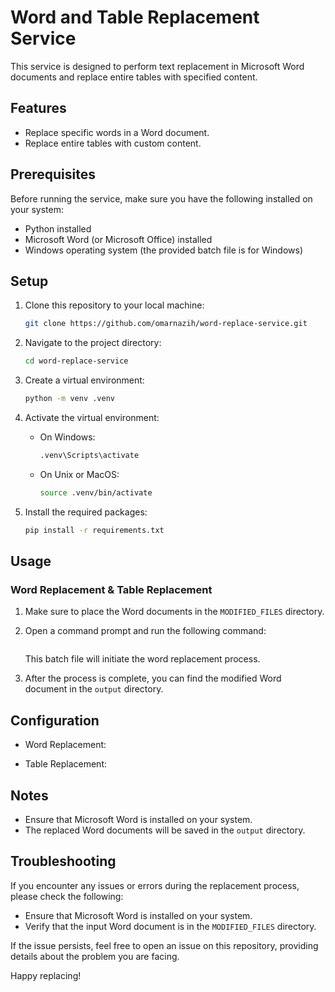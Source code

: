 # Word and Table Replacement Service

This service is designed to perform text replacement in Microsoft Word documents and replace entire tables with specified content.

## Features

- Replace specific words in a Word document.
- Replace entire tables with custom content.

## Prerequisites

Before running the service, make sure you have the following installed on your system:

- Python installed
- Microsoft Word (or Microsoft Office) installed
- Windows operating system (the provided batch file is for Windows)

## Setup

1. Clone this repository to your local machine:

    ```bash
    git clone https://github.com/omarnazih/word-replace-service.git
    ```

2. Navigate to the project directory:

    ```bash
    cd word-replace-service
    ```

3. Create a virtual environment:

    ```bash
    python -m venv .venv
    ```

4. Activate the virtual environment:

    - On Windows:

        ```bash
        .venv\Scripts\activate
        ```

    - On Unix or MacOS:

        ```bash
        source .venv/bin/activate
        ```

5. Install the required packages:

    ```bash
    pip install -r requirements.txt
    ```

## Usage

### Word Replacement & Table Replacement

1. Make sure to place the Word documents in the `MODIFIED_FILES` directory.

2. Open a command prompt and run the following command:

    ```bash
    
    ```

    This batch file will initiate the word replacement process.

3. After the process is complete, you can find the modified Word document in the `output` directory.

## Configuration

- Word Replacement: 
  
- Table Replacement:

## Notes

- Ensure that Microsoft Word is installed on your system.
- The replaced Word documents will be saved in the `output` directory.

## Troubleshooting

If you encounter any issues or errors during the replacement process, please check the following:

- Ensure that Microsoft Word is installed on your system.
- Verify that the input Word document is in the `MODIFIED_FILES` directory.

If the issue persists, feel free to open an issue on this repository, providing details about the problem you are facing.

Happy replacing!
